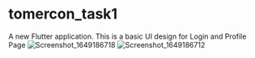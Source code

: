 # tomercon_task1

A new Flutter application.
This is a basic UI design for Login and Profile Page
![Screenshot_1649186718](https://user-images.githubusercontent.com/67218325/161834076-d5f9c706-c3da-46c6-b727-e56eabeded41.png)
![Screenshot_1649186712](https://user-images.githubusercontent.com/67218325/161834080-ecce83c5-7c2a-46d0-96eb-a6dab0f3592c.png)
